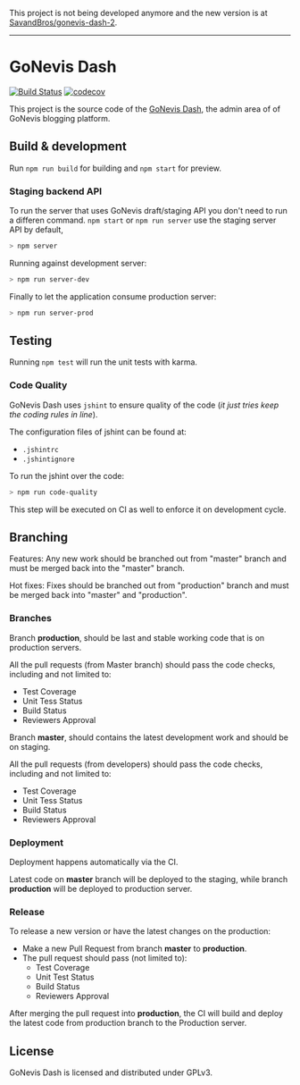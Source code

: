 This project is not being developed anymore and the new version is at [SavandBros/gonevis-dash-2](https://github.com/SavandBros/gonevis-dash-2).

----

# GoNevis Dash

[![Build Status](https://travis-ci.org/SavandBros/gonevis-dash.svg?branch=master)](https://travis-ci.org/SavandBros/gonevis-dash)
[![codecov](https://codecov.io/gh/SavandBros/gonevis-dash/branch/master/graph/badge.svg)](https://codecov.io/gh/SavandBros/gonevis-dash)

This project is the source code of the [GoNevis Dash](http://dash.gonevis.com), the admin area of of GoNevis blogging platform.

## Build & development

Run `npm run build` for building and `npm start` for preview.

### Staging backend API

To run the server that uses GoNevis draft/staging API you don't need to run a differen command. `npm start` or `npm run server` use the staging server API by default,

```bash
> npm server
```

Running against development server:

```bash
> npm run server-dev
```

Finally to let the application consume production server:

```bash
> npm run server-prod
```

## Testing

Running `npm test` will run the unit tests with karma.

### Code Quality

GoNevis Dash uses `jshint` to ensure quality of the code (_it just tries keep the coding rules in line_).

The configuration files of jshint can be found at:

* `.jshintrc`
* `.jshintignore`

To run the jshint over the code:

```bash
> npm run code-quality
```

This step will be executed on CI as well to enforce it on development cycle.

## Branching

Features: Any new work should be branched out from "master" branch and must be merged back into the "master" branch.

Hot fixes: Fixes should be branched out from "production" branch and must be merged back into "master" and "production".

### Branches

Branch **production**, should be last and stable working code that is on production servers.

All the pull requests (from Master branch) should pass the code checks, including and not limited to:

* Test Coverage
* Unit Tess Status
* Build Status
* Reviewers Approval

Branch **master**, should contains the latest development work and should be on staging.

All the pull requests (from developers) should pass the code checks, including and not limited to:

* Test Coverage
* Unit Tess Status
* Build Status
* Reviewers Approval

### Deployment

Deployment happens automatically via the CI.

Latest code on **master** branch will be deployed to the staging, while branch **production** will be deployed to production server.

### Release

To release a new version or have the latest changes on the production:

* Make a new Pull Request from branch **master** to **production**.
* The pull request should pass (not limited to):
  * Test Coverage
  * Unit Test Status
  * Build Status
  * Reviewers Approval

After merging the pull request into **production**, the CI will build and deploy the latest code from production branch to the Production server.

## License

GoNevis Dash is licensed and distributed under GPLv3.
